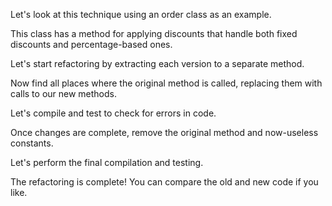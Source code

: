 Let's look at this technique using an order class as an example.

This class has a method for applying discounts that handle both fixed discounts and percentage-based ones.

Let's start refactoring by extracting each version to a separate method.

Now find all places where the original method is called, replacing them with calls to our new methods.

Let's compile and test to check for errors in code.

Once changes are complete, remove the original method and now-useless constants.

Let's perform the final compilation and testing.

The refactoring is complete! You can compare the old and new code if you like.